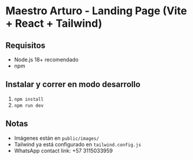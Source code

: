 # Maestro Arturo - Landing Page (Vite + React + Tailwind)

## Requisitos
- Node.js 18+ recomendado
- npm

## Instalar y correr en modo desarrollo
1. `npm install`
2. `npm run dev`

## Notas
- Imágenes están en `public/images/`
- Tailwind ya está configurado en `tailwind.config.js`
- WhatsApp contact link: +57 3115033959
